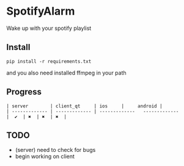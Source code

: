 # SpotifyAlarm

Wake up with your spotify playlist 

## Install

```
pip install -r requirements.txt
```
and you also need installed ffmpeg in your path 

## Progress
    | server        | client_qt     | ios     |     android |
    | ------------- | ------------- | -------------   -------------
    |  ✔  | ✖  | ✖  | ✖  |

## TODO

 + (server) need to check for bugs
 + begin working on client